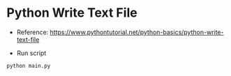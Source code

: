 # Python Write Text File

- Reference: https://www.pythontutorial.net/python-basics/python-write-text-file

- Run script

```bash
python main.py
```
